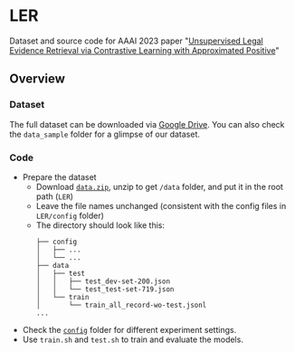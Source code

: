 # LER
Dataset and source code for AAAI 2023 paper "[Unsupervised Legal Evidence Retrieval via Contrastive Learning with Approximated Positive](https://ojs.aaai.org/index.php/AAAI/article/view/25603)"


## Overview

### Dataset

The full dataset can be downloaded via [Google Drive](https://drive.google.com/drive/folders/1JL5QeeUSyncUGHhUPvX-vPIySPmF6JSN?usp=sharing). You can also check the `data_sample` folder for a glimpse of our dataset.

### Code
- Prepare the dataset
  - Download [`data.zip`](https://drive.google.com/drive/folders/1JL5QeeUSyncUGHhUPvX-vPIySPmF6JSN), unzip to get `/data` folder, and put it in the root path (`LER`)
  - Leave the file names unchanged (consistent with the config files in `LER/config` folder)
  - The directory should look like this:
    ```
    ├── config
    │   ├── ...
    │   └── ...
    ├── data
    │   ├── test
    │   │   ├── test_dev-set-200.json
    │   │   └── test_test-set-719.json
    │   └── train
    │       └── train_all_record-wo-test.jsonl
    ...
    ```
- Check the [`config`](./config) folder for different experiment settings. 
- Use `train.sh` and `test.sh` to train and evaluate the models.